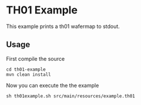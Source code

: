 # TH01 Example

This example prints a th01 wafermap to stdout.

## Usage
First compile the source

    cd th01-example
    mvn clean install

Now you can execute the the example

    sh th01example.sh src/main/resources/example.th01


